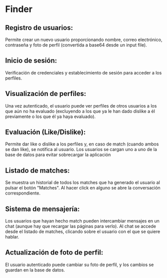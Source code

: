 # Finder
## Registro de usuarios:
Permite crear un nuevo usuario proporcionando nombre, correo electrónico, contraseña y foto de perfil (convertida a base64 desde un input file).

## Inicio de sesión:
Verificación de credenciales y establecimiento de sesión para acceder a los perfiles.

## Visualización de perfiles:
Una vez autenticado, el usuario puede ver perfiles de otros usuarios a los que aún no ha evaluado (excluyendo a los que ya le han dado dislike a él previamente o los que él ya haya evaluado).

## Evaluación (Like/Dislike):
Permite dar like o dislike a los perfiles y, en caso de match (cuando ambos se dan like), se notifica al usuario. Los usuarios se cargan uno a uno de la base de datos para evitar sobrecargar la aplicación

## Listado de matches:
Se muestra un historial de todos los matches que ha generado el usuario al pulsar el botón "Matches". Al hacer click en alguno se abre la conversación correspondiente.

## Sistema de mensajería:
Los usuarios que hayan hecho match pueden intercambiar mensajes en un chat (aunque hay que recargar las páginas para verlo). Al chat se accede desde el listado de matches, clicando sobre el usuario con el que se quiere hablar.

## Actualización de foto de perfil:
El usuario autenticado puede cambiar su foto de perfil, y los cambios se guardan en la base de datos.
